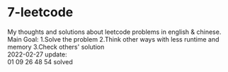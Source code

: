 # 7-leetcode
My thoughts and solutions about leetcode problems in english &amp; chinese.  
Main Goal: 1.Solve the problem 2.Think other ways with less runtime and memory 3.Check others' solution  
2022-02-27 update:  
01 09 26 48 54 solved  
